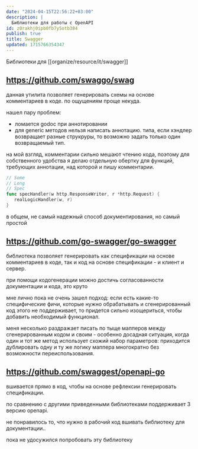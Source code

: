 ```yaml
---
date: "2024-04-15T22:56:22+03:00"
description: |
  Библиотеки для работы с OpenAPI
id: z0rakhj0ipb0fb7y5otb384
publish: true
title: Swagger
updated: 1715766354347
---
```

Библиотеки для [[organize/resource/it/swagger]]

## <https://github.com/swaggo/swag>

данная утилита позволяет генерировать схемы на основе комментариев в коде. 
по ощущениям проще некуда.

нашел пару проблем:

- ломается godoc при аннотировании
- для generic методов нельзя написать аннотацию. типа, если хэндлер возвращает разные струкруры, то возможно задать только один возвращаемый тип.

на мой взгляд, комментарии сильно мешают чтению кода, поэтому для собственного удобства я делаю отдельную обертку для функций, требующих аннотации, над которой и пишу комментарии.

```go
// Some 
// Long
// Spec
func specHandler(w http.ResponseWriter, r *http.Request) {
   realLogicHandler(w, r)
}
```

в общем, не самый надежный способ документирования, но самый простой

## <https://github.com/go-swagger/go-swagger>

библиотека позволяет генерировать как спецификации на основе комментариев в коде, так и код на основе спецификации - и клиент и сервер.

при помощи кодогенерации можно достичь согласованности документации и кода, это круто

мне лично пока не очень зашел подход: если есть какие-то специфические фичи, которые нужно обрабатывать и сгенерированный код этого не поддерживает, то придется сильно изощериться, чтобы добавить необходимый функционал.

меня несколько раздражает писать по тыще мапперов между сгенерированным кодом и своим - особенно досадная ситуация, когда один и тот же метод использует схожий набор параметров: приходится дублировать одну и ту же логику маппера многократно без возможности переиспользования.

## <https://github.com/swaggest/openapi-go>

вшивается прямо в код, чтобы на основе рефлексии генерировать спецификации.

по сравнению с другими приведенными библиотеками поддерживает 3 версию openapi.

не понравилось то, что нужно в рабочий код вшивать библиотеку для документации..

пока не удосужился попробовать эту библиотеку
